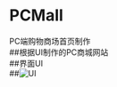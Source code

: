 # PCMall
PC端购物商场首页制作<br>
##根据UI制作的PC商城网站<br>
##界面UI<br>
##![UI](https://i.loli.net/2019/04/03/5ca453b0e4e56.png)

